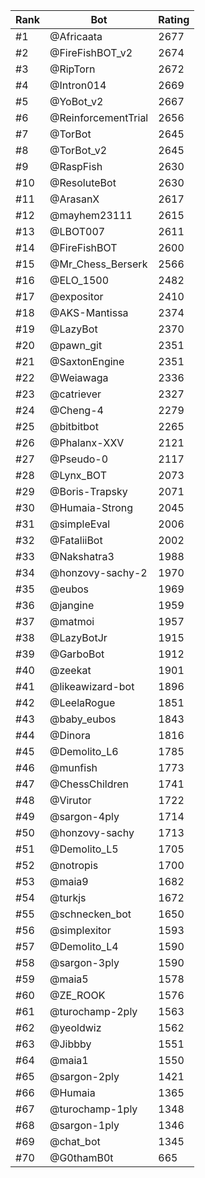 Rank|Bot|Rating
---|---|---
#1|@Africaata|2677
#2|@FireFishBOT_v2|2674
#3|@RipTorn|2672
#4|@Intron014|2669
#5|@YoBot_v2|2667
#6|@ReinforcementTrial|2656
#7|@TorBot|2645
#8|@TorBot_v2|2645
#9|@RaspFish|2630
#10|@ResoluteBot|2630
#11|@ArasanX|2617
#12|@mayhem23111|2615
#13|@LBOT007|2611
#14|@FireFishBOT|2600
#15|@Mr_Chess_Berserk|2566
#16|@ELO_1500|2482
#17|@expositor|2410
#18|@AKS-Mantissa|2374
#19|@LazyBot|2370
#20|@pawn_git|2351
#21|@SaxtonEngine|2351
#22|@Weiawaga|2336
#23|@catriever|2327
#24|@Cheng-4|2279
#25|@bitbitbot|2265
#26|@Phalanx-XXV|2121
#27|@Pseudo-0|2117
#28|@Lynx_BOT|2073
#29|@Boris-Trapsky|2071
#30|@Humaia-Strong|2045
#31|@simpleEval|2006
#32|@FataliiBot|2002
#33|@Nakshatra3|1988
#34|@honzovy-sachy-2|1970
#35|@eubos|1969
#36|@jangine|1959
#37|@matmoi|1957
#38|@LazyBotJr|1915
#39|@GarboBot|1912
#40|@zeekat|1901
#41|@likeawizard-bot|1896
#42|@LeelaRogue|1851
#43|@baby_eubos|1843
#44|@Dinora|1816
#45|@Demolito_L6|1785
#46|@munfish|1773
#47|@ChessChildren|1741
#48|@Virutor|1722
#49|@sargon-4ply|1714
#50|@honzovy-sachy|1713
#51|@Demolito_L5|1705
#52|@notropis|1700
#53|@maia9|1682
#54|@turkjs|1672
#55|@schnecken_bot|1650
#56|@simplexitor|1593
#57|@Demolito_L4|1590
#58|@sargon-3ply|1590
#59|@maia5|1578
#60|@ZE_ROOK|1576
#61|@turochamp-2ply|1563
#62|@yeoldwiz|1562
#63|@Jibbby|1551
#64|@maia1|1550
#65|@sargon-2ply|1421
#66|@Humaia|1365
#67|@turochamp-1ply|1348
#68|@sargon-1ply|1346
#69|@chat_bot|1345
#70|@G0thamB0t|665
